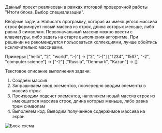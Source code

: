 Данный проект реализован в рамках итоговой проверочной работы "Итоги блока. Выбор специализации".

Вводные задачи:
Написать программу, которая из имеющегося массива строк формирует новый массив из строк, длина которых меньше, либо равна 3 символам. 
Первоначальный массив можно ввести с клавиатуры, либо задать на старте выполнения алгоритма. При решении не рекомендуется пользоваться коллекциями, 
лучше обойтись исключительно массивами.

Примеры: ["hello", "2", "world", ":-)"] -> ["2", ":-)"] ["1234", "1567", "-2", "computer science"] -> ["-2"] ["Russia", "Denmark", "Kazan"] -> []


Текстовое описание выполнения задачи:
1. Создаем массив
2. Запрашиваем ввод элементов, поочередно вводим элементы в массив строк
3. Производим подсчет элементов, наполняем новый массив строк из имеющегося массива строк, длина которых меньше, либо равна трем символам
4. Выполняем код. Выводим полученное содержимое массива на экран


![Блок-схема](https://user-images.githubusercontent.com/119542316/206171235-2310041a-ba0f-4006-ba8f-e0d8c395d317.jpg)
